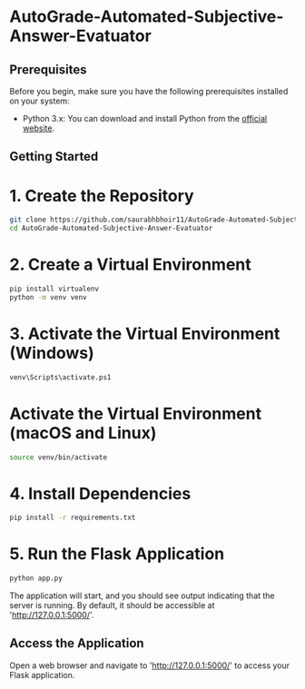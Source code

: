 # AutoGrade-Automated-Subjective-Answer-Evatuator

## Prerequisites

Before you begin, make sure you have the following prerequisites installed on your system:

- Python 3.x: You can download and install Python from the [official website](https://www.python.org/downloads/).

## Getting Started


# 1. Create the Repository
```bash
git clone https://github.com/saurabhbhoir11/AutoGrade-Automated-Subjective-Answer-Evatuator.git
cd AutoGrade-Automated-Subjective-Answer-Evatuator
```

# 2. Create a Virtual Environment
```bash
pip install virtualenv
python -m venv venv
```

# 3. Activate the Virtual Environment (Windows)
```bash
venv\Scripts\activate.ps1
```

# Activate the Virtual Environment (macOS and Linux)
```bash
source venv/bin/activate
```

# 4. Install Dependencies
```bash
pip install -r requirements.txt
```

# 5. Run the Flask Application
```bash
python app.py
```

The application will start, and you should see output indicating that the server is running. By default, it should be accessible at 'http://127.0.0.1:5000/'.

## Access the Application
Open a web browser and navigate to 'http://127.0.0.1:5000/' to access your Flask application.
